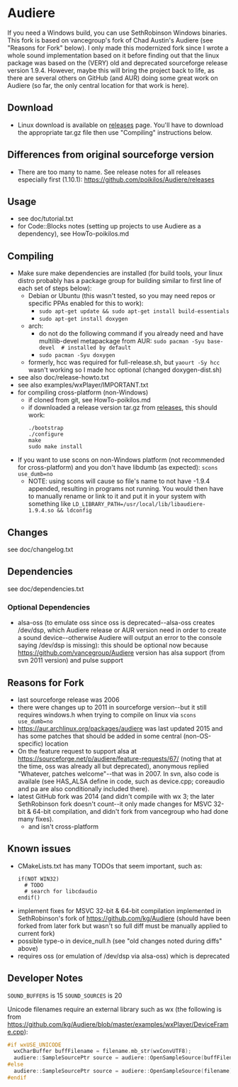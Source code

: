 # Audiere
If you need a Windows build, you can use SethRobinson Windows binaries.
This fork is based on vancegroup's fork of Chad Austin's Audiere (see "Reasons for Fork" below).
I only made this modernized fork since I wrote a whole sound implementation based on it before finding out that the linux package was based on the (VERY) old and deprecated sourceforge release version 1.9.4. However, maybe this will bring the project back to life, as there are several others on GitHub (and AUR) doing some great work on Audiere (so far, the only central location for that work is here).

## Download
* Linux download is available on [releases](https://github.com/poikilos/Audiere/releases) page. You'll have to download the appropriate tar.gz file then use "Compiling" instructions below.

## Differences from original sourceforge version
* There are too many to name. See release notes for all releases especially first (1.10.1): <https://github.com/poikilos/Audiere/releases>


## Usage
* see doc/tutorial.txt
* for Code::Blocks notes (setting up projects to use Audiere as a dependency), see HowTo-poikilos.md


## Compiling
* Make sure make dependencies are installed
  (for build tools, your linux distro probably has a package group for building similar to first line of each set of steps below):
	* Debian or Ubuntu (this wasn't tested, so you may need repos or specific PPAs enabled for this to work):
		* `sudo apt-get update && sudo apt-get install build-essentials`
		* `sudo apt-get install doxygen`
	* arch:
		* do not do the following command if you already need and have multilib-devel metapackage from AUR: `sudo pacman -Syu base-devel  # installed by default`
		* `sudo pacman -Syu doxygen`
	* formerly, hcc was required for full-release.sh, but  `yaourt -Sy hcc` wasn't working so I made hcc optional (changed doxygen-dist.sh)
* see also doc/release-howto.txt
* see also examples/wxPlayer/IMPORTANT.txt
* for compiling cross-platform (non-Windows)
	* if cloned from git, see HowTo-poikilos.md
	* if downloaded a release version tar.gz from [releases](https://github.com/poikilos/Audiere/releases), this should work:
	  ```
	  ./bootstrap
	  ./configure
	  make
	  sudo make install
	  ```
* If you want to use scons on non-Windows platform (not recommended for cross-platform) and you don't have libdumb (as expected):
`scons use_dumb=no`
	* NOTE: using scons will cause so file's name to not have -1.9.4 appended, resulting in programs not running. You would then have to manually rename or link to it and put it in your system with something like `LD_LIBRARY_PATH=/usr/local/lib/libaudiere-1.9.4.so && ldconfig`


## Changes
see doc/changelog.txt


## Dependencies
see doc/dependencies.txt


### Optional Dependencies
* alsa-oss (to emulate oss since oss is deprecated--alsa-oss creates /dev/dsp, which Audiere release or AUR version need in order to create a sound device--otherwise Audiere will output an error to the console saying /dev/dsp is missing): this should be optional now because <https://github.com/vancegroup/Audiere> version has alsa support (from svn 2011 version) and pulse support


## Reasons for Fork
* last sourceforge release was 2006
* there were changes up to 2011 in sourceforge version--but it still requires windows.h when trying to compile on linux via `scons use_dumb=no`
* <https://aur.archlinux.org/packages/audiere> was last updated 2015 and has some patches that should be added in some central (non-OS-specific) location
* On the feature request to support alsa at <https://sourceforge.net/p/audiere/feature-requests/67/> (noting that at the time, oss was already all but deprecated), anonymous replied "Whatever, patches welcome"--that was in 2007. In svn, also code is availale (see HAS_ALSA define in code, such as device.cpp; coreaudio and pa are also conditionally included there).
* latest GitHub fork was 2014 (and didn't compile with wx 3; the later SethRobinson fork doesn't count--it only made changes for MSVC 32-bit & 64-bit compilation, and didn't fork from vancegroup who had done many fixes).
	* and isn't cross-platform

## Known issues
* CMakeLists.txt has many TODOs that seem important, such as:
  ```
  if(NOT WIN32)
    # TODO
    # search for libcdaudio
  endif()
  ```
* implement fixes for MSVC 32-bit & 64-bit compilation implemented in SethRobinson's fork of https://github.com/kg/Audiere (should have been forked from later fork but wasn't so full diff must be manually applied to current fork)
* possible type-o in device_null.h (see "old changes noted during diffs" above)
* requires oss (or emulation of /dev/dsp via alsa-oss) which is deprecated


## Developer Notes

`SOUND_BUFFERS` is 15
`SOUND_SOURCES` is 20

Unicode filenames require an external library such as wx (the following is from <https://github.com/kg/Audiere/blob/master/examples/wxPlayer/DeviceFrame.cpp>):
```C++
#if wxUSE_UNICODE
  wxCharBuffer buffFilename = filename.mb_str(wxConvUTF8);
  audiere::SampleSourcePtr source = audiere::OpenSampleSource(buffFilename.data());
#else
  audiere::SampleSourcePtr source = audiere::OpenSampleSource(filename);
#endif
```
